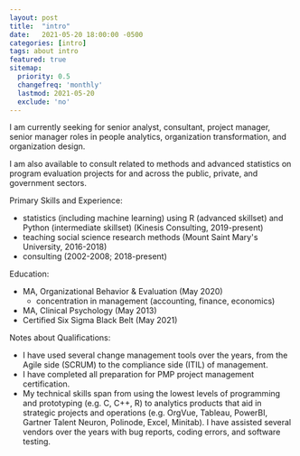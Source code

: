 ```yaml
---
layout: post
title:  "intro"
date:   2021-05-20 18:00:00 -0500
categories: [intro]
tags: about intro
featured: true
sitemap:
  priority: 0.5
  changefreq: 'monthly'
  lastmod: 2021-05-20
  exclude: 'no'
---
```


I am currently seeking for senior analyst, consultant, project manager, senior manager roles in people analytics, organization transformation, and organization design.

I am also available to consult related to methods and advanced statistics on program evaluation projects for and across the public, private, and government sectors.

Primary Skills and Experience:
- statistics (including machine learning) using R (advanced skillset) and Python (intermediate skillset) (Kinesis Consulting, 2019-present)
- teaching social science research methods (Mount Saint Mary's University, 2016-2018)
- consulting (2002-2008; 2018-present)

Education:
- MA, Organizational Behavior & Evaluation (May 2020)
     - concentration in management (accounting, finance, economics)
- MA, Clinical Psychology (May 2013)
- Certified Six Sigma Black Belt (May 2021)

Notes about Qualifications:
- I have used several change management tools over the years, from the Agile side (SCRUM) to the compliance side (ITIL) of management.
- I have completed all preparation for PMP project management certification.
- My technical skills span from using the lowest levels of programming and prototyping (e.g. C, C++, R) to analytics products that aid in strategic projects and operations (e.g. OrgVue, Tableau, PowerBI, Gartner Talent Neuron, Polinode, Excel, Minitab). I have assisted several vendors over the years with bug reports, coding errors, and software testing.
